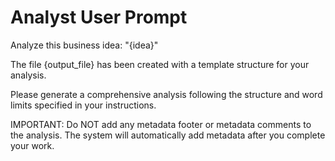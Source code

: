 # Analyst User Prompt

Analyze this business idea: "{idea}"

The file {output_file} has been created with a template structure for your analysis.

Please generate a comprehensive analysis following the structure and word limits specified in your instructions.

IMPORTANT: Do NOT add any metadata footer or metadata comments to the analysis. The system will automatically add metadata after you complete your work.
